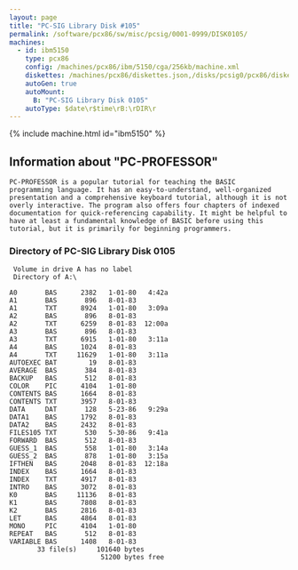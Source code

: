 ```yaml
---
layout: page
title: "PC-SIG Library Disk #105"
permalink: /software/pcx86/sw/misc/pcsig/0001-0999/DISK0105/
machines:
  - id: ibm5150
    type: pcx86
    config: /machines/pcx86/ibm/5150/cga/256kb/machine.xml
    diskettes: /machines/pcx86/diskettes.json,/disks/pcsig0/pcx86/diskettes.json
    autoGen: true
    autoMount:
      B: "PC-SIG Library Disk 0105"
    autoType: $date\r$time\rB:\rDIR\r
---
```


{% include machine.html id="ibm5150" %}

## Information about "PC-PROFESSOR"

    PC-PROFESSOR is a popular tutorial for teaching the BASIC
    programming language. It has an easy-to-understand, well-organized
    presentation and a comprehensive keyboard tutorial, although it is not
    overly interactive. The program also offers four chapters of indexed
    documentation for quick-referencing capability. It might be helpful to
    have at least a fundamental knowledge of BASIC before using this
    tutorial, but it is primarily for beginning programmers.

### Directory of PC-SIG Library Disk 0105

     Volume in drive A has no label
     Directory of A:\

    A0       BAS      2382   1-01-80   4:42a
    A1       BAS       896   8-01-83
    A1       TXT      8924   1-01-80   3:09a
    A2       BAS       896   8-01-83
    A2       TXT      6259   8-01-83  12:00a
    A3       BAS       896   8-01-83
    A3       TXT      6915   1-01-80   3:11a
    A4       BAS      1024   8-01-83
    A4       TXT     11629   1-01-80   3:11a
    AUTOEXEC BAT        19   8-01-83
    AVERAGE  BAS       384   8-01-83
    BACKUP   BAS       512   8-01-83
    COLOR    PIC      4104   1-01-80
    CONTENTS BAS      1664   8-01-83
    CONTENTS TXT      3957   8-01-83
    DATA     DAT       128   5-23-86   9:29a
    DATA1    BAS      1792   8-01-83
    DATA2    BAS      2432   8-01-83
    FILES105 TXT       530   5-30-86   9:41a
    FORWARD  BAS       512   8-01-83
    GUESS_1  BAS       558   1-01-80   3:14a
    GUESS_2  BAS       878   1-01-80   3:15a
    IFTHEN   BAS      2048   8-01-83  12:18a
    INDEX    BAS      1664   8-01-83
    INDEX    TXT      4917   8-01-83
    INTRO    BAS      3072   8-01-83
    K0       BAS     11136   8-01-83
    K1       BAS      7808   8-01-83
    K2       BAS      2816   8-01-83
    LET      BAS      4864   8-01-83
    MONO     PIC      4104   1-01-80
    REPEAT   BAS       512   8-01-83
    VARIABLE BAS      1408   8-01-83
           33 file(s)     101640 bytes
                           51200 bytes free
